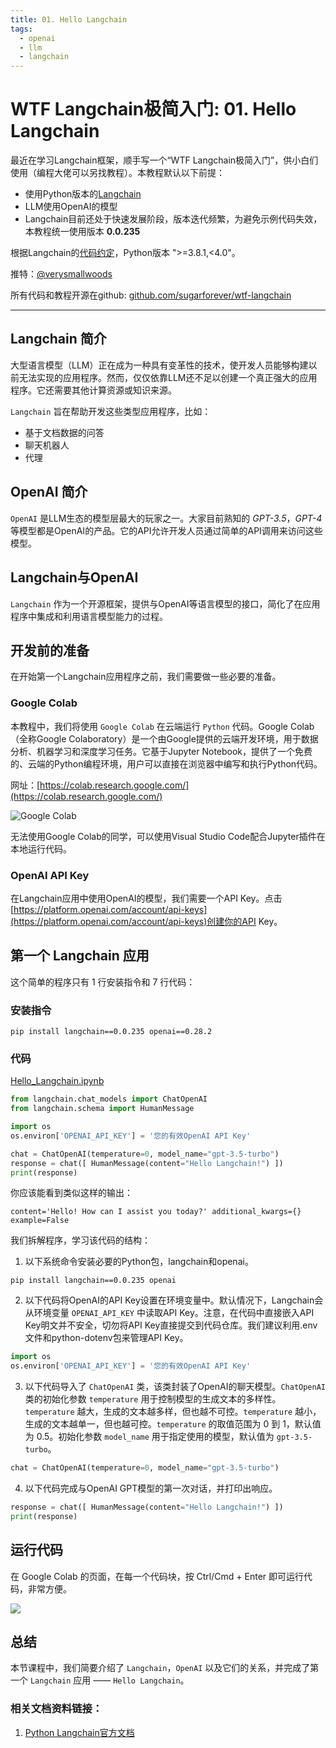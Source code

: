 ```yaml
---
title: 01. Hello Langchain
tags:
  - openai
  - llm
  - langchain
---
```


# WTF Langchain极简入门: 01. Hello Langchain

最近在学习Langchain框架，顺手写一个“WTF Langchain极简入门”，供小白们使用（编程大佬可以另找教程）。本教程默认以下前提：
- 使用Python版本的[Langchain](https://github.com/hwchase17/langchain)
- LLM使用OpenAI的模型
- Langchain目前还处于快速发展阶段，版本迭代频繁，为避免示例代码失效，本教程统一使用版本 **0.0.235**

根据Langchain的[代码约定](https://github.com/hwchase17/langchain/blob/v0.0.235/pyproject.toml#L14C1-L14C24)，Python版本 ">=3.8.1,<4.0"。

推特：[@verysmallwoods](https://twitter.com/verysmallwoods)

所有代码和教程开源在github: [github.com/sugarforever/wtf-langchain](https://github.com/sugarforever/wtf-langchain)

-----

## Langchain 简介

大型语言模型（LLM）正在成为一种具有变革性的技术，使开发人员能够构建以前无法实现的应用程序。然而，仅仅依靠LLM还不足以创建一个真正强大的应用程序。它还需要其他计算资源或知识来源。

`Langchain` 旨在帮助开发这些类型应用程序，比如：
- 基于文档数据的问答
- 聊天机器人
- 代理

## OpenAI 简介

`OpenAI` 是LLM生态的模型层最大的玩家之一。大家目前熟知的 *GPT-3.5*，*GPT-4* 等模型都是OpenAI的产品。它的API允许开发人员通过简单的API调用来访问这些模型。

## Langchain与OpenAI

`Langchain` 作为一个开源框架，提供与OpenAI等语言模型的接口，简化了在应用程序中集成和利用语言模型能力的过程。

## 开发前的准备

在开始第一个Langchain应用程序之前，我们需要做一些必要的准备。

### Google Colab

本教程中，我们将使用 `Google Colab` 在云端运行 `Python` 代码。Google Colab（全称Google Colaboratory）是一个由Google提供的云端开发环境，用于数据分析、机器学习和深度学习任务。它基于Jupyter Notebook，提供了一个免费的、云端的Python编程环境，用户可以直接在浏览器中编写和执行Python代码。

网址：[https://colab.research.google.com/](https://colab.research.google.com/)

![Google Colab](./google_colab.png)

无法使用Google Colab的同学，可以使用Visual Studio Code配合Jupyter插件在本地运行代码。

### OpenAI API Key

在Langchain应用中使用OpenAI的模型，我们需要一个API Key。点击[https://platform.openai.com/account/api-keys](https://platform.openai.com/account/api-keys)创建你的API Key。

## 第一个 Langchain 应用

这个简单的程序只有 1 行安装指令和 7 行代码：

### 安装指令

```shell
pip install langchain==0.0.235 openai==0.28.2
```

### 代码

[Hello_Langchain.ipynb](./Hello_Langchain.ipynb)

```python
from langchain.chat_models import ChatOpenAI
from langchain.schema import HumanMessage

import os
os.environ['OPENAI_API_KEY'] = '您的有效OpenAI API Key'

chat = ChatOpenAI(temperature=0, model_name="gpt-3.5-turbo")
response = chat([ HumanMessage(content="Hello Langchain!") ])
print(response)
```

你应该能看到类似这样的输出：

```shell
content='Hello! How can I assist you today?' additional_kwargs={} example=False
```

我们拆解程序，学习该代码的结构：

1. 以下系统命令安装必要的Python包，langchain和openai。

  ```shell
  pip install langchain==0.0.235 openai
  ```

2. 以下代码将OpenAI的API Key设置在环境变量中。默认情况下，Langchain会从环境变量 `OPENAI_API_KEY` 中读取API Key。注意，在代码中直接嵌入API Key明文并不安全，切勿将API Key直接提交到代码仓库。我们建议利用.env文件和python-dotenv包来管理API Key。

  ```python
  import os
  os.environ['OPENAI_API_KEY'] = '您的有效OpenAI API Key'
  ```
    
3. 以下代码导入了 `ChatOpenAI` 类，该类封装了OpenAI的聊天模型。`ChatOpenAI` 类的初始化参数 `temperature` 用于控制模型的生成文本的多样性。`temperature` 越大，生成的文本越多样，但也越不可控。`temperature` 越小，生成的文本越单一，但也越可控。`temperature` 的取值范围为 0 到 1，默认值为 0.5。初始化参数 `model_name` 用于指定使用的模型，默认值为 `gpt-3.5-turbo`。

  ```python
  chat = ChatOpenAI(temperature=0, model_name="gpt-3.5-turbo")
  ```

4. 以下代码完成与OpenAI GPT模型的第一次对话，并打印出响应。

  ```python
  response = chat([ HumanMessage(content="Hello Langchain!") ])
  print(response)
  ```

## 运行代码

在 Google Colab 的页面，在每一个代码块，按 Ctrl/Cmd + Enter 即可运行代码，非常方便。

![](./hello_langchain.png)

## 总结
本节课程中，我们简要介绍了 `Langchain`，`OpenAI` 以及它们的关系，并完成了第一个 `Langchain` 应用 —— `Hello Langchain`。

### 相关文档资料链接：
1. [Python Langchain官方文档](https://python.langchain.com/docs/get_started/introduction.html) 